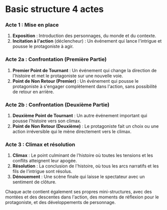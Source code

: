 # Basic structure 4 actes

### **Acte 1 : Mise en place**

1. **Exposition** : Introduction des personnages, du monde et du contexte.
2. **Incitation à l'action** (déclencheur) : Un événement qui lance l'intrigue et pousse le protagoniste à agir.

### **Acte 2a : Confrontation (Première Partie)**

1. **Premier Point de Tournant** : Un événement qui change la direction de l'histoire et met le protagoniste sur une nouvelle voie.
2. **Point de Non Retour (Premier)** : Un événement qui pousse le protagoniste à s'engager complètement dans l'action, sans possibilité de retour en arrière.

### **Acte 2b : Confrontation (Deuxième Partie)**

1. **Deuxième Point de Tournant** : Un autre événement important qui pousse l'histoire vers son climax.
2. **Point de Non Retour (Deuxième)** : Le protagoniste fait un choix ou une action irréversible qui le mène directement vers le climax.

### **Acte 3 : Climax et résolution**

1. **Climax** : Le point culminant de l'histoire où toutes les tensions et les conflits atteignent leur apogée.
2. **Résolution** : La conclusion de l'histoire, où tous les arcs narratifs et les fils de l'intrigue sont résolus.
3. **Dénouement** : Une scène finale qui laisse le spectateur avec un sentiment de clôture.

Chaque acte contient également ses propres mini-structures, avec des montées et des descentes dans l'action, des moments de réflexion pour le protagoniste, et des développements de personnage.